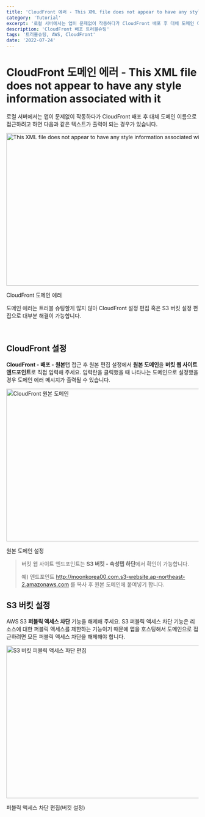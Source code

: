 ```yaml
---
title: 'CloudFront 에러 - This XML file does not appear to have any style information associated with it'
category: 'Tutorial'
excerpt: '로컬 서버에서는 앱이 문제없이 작동하다가 CloudFront 배포 후 대체 도메인 이름으로 접근하려고 하면 다음과 같은 텍스트가 출력이 되는 경우가 있습니다.'
description: 'CloudFront 배포 트러블슈팅'
tags: '트러블슈팅, AWS, CloudFront'
date: '2022-07-24'
---
```


# CloudFront 도메인 에러 - This XML file does not appear to have any style information associated with it

로컬 서버에서는 앱이 문제없이 작동하다가 CloudFront 배포 후 대체 도메인 이름으로 접근하려고 하면 다음과 같은 텍스트가 출력이 되는 경우가 있습니다.

<img src="/assets/markdown-image/Tutorial-AWS-cloudfront-도메인-에러/cloudfront_edit.png" alt="This XML file does not appear to have any style information associated with it" width='550' height='400'>

<span>CloudFront 도메인 에러</span>

도메인 에러는 트러블 슈팅할게 많지 않아 CloudFront 설정 편집 혹은 S3 버킷 설정 편집으로 대부분 해결이 가능합니다.

</br>

## CloudFront 설정

**CloudFront - 배포 - 원본**탭 접근 후 원본 편집 설정에서 **원본 도메인**을 **버킷 웹 사이트 엔드포인트**로 직접 입력해 주세요. 입력란을 클릭했을 때 나타나는 도메인으로 설정했을 경우 도메인 에러 메시지가 출력될 수 있습니다.

<img src="/assets/markdown-image/Tutorial-AWS-cloudfront-도메인-에러/cloudfront_error.png" alt="CloudFront 원본 도메인" width='600' height='400'>

<span>원본 도메인 설정</span>

> 버킷 웹 사이트 엔드포인트는 **S3 버킷 - 속성탭 하단**에서 확인이 가능합니다.
>
> 예) 엔드포인트 http://moonkorea00.com.s3-website.ap-northeast-2.amazonaws.com 를 복사 후 원본 도메인에 붙여넣기 합니다.

## S3 버킷 설정

AWS S3 **퍼블릭 액세스 차단** 기능을 해제해 주세요. S3 퍼블릭 액세스 차단 기능은 리소스에 대한 퍼블릭 액세스를 제한하는 기능이기 때문에 앱을 호스팅해서 도메인으로 접근하려면 모든 퍼블릭 액세스 차단을 해제해야 합니다.

<img src="/assets/markdown-image/Tutorial-AWS-cloudfront-도메인-에러/S3_public_access.png" alt="S3 버킷 퍼블릭 액세스 파단 편집" width='550' height='400'>

<span>퍼블릭 액세스 차단 편집(버킷 설정)</span>
